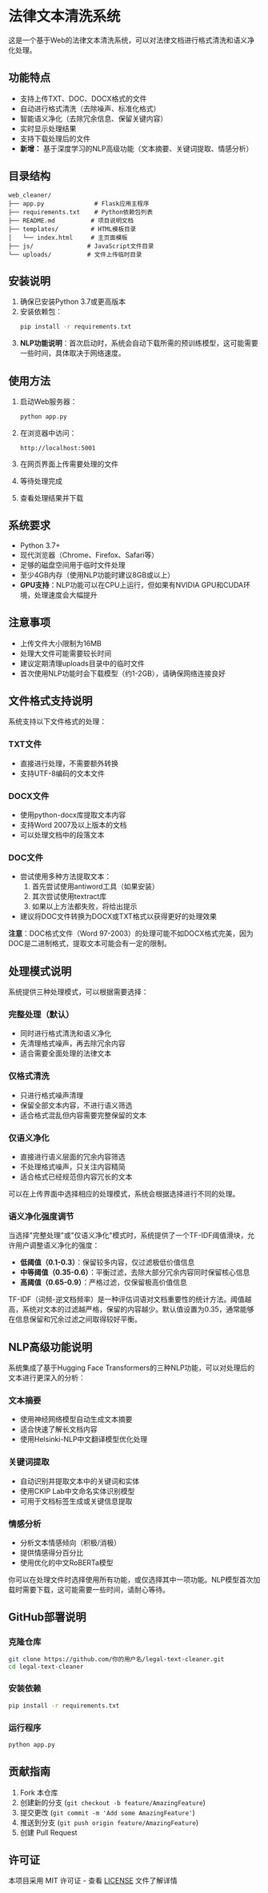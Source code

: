 # 法律文本清洗系统

这是一个基于Web的法律文本清洗系统，可以对法律文档进行格式清洗和语义净化处理。

## 功能特点

- 支持上传TXT、DOC、DOCX格式的文件
- 自动进行格式清洗（去除噪声、标准化格式）
- 智能语义净化（去除冗余信息、保留关键内容）
- 实时显示处理结果
- 支持下载处理后的文件
- **新增：** 基于深度学习的NLP高级功能（文本摘要、关键词提取、情感分析）

## 目录结构

```
web_cleaner/
├── app.py              # Flask应用主程序
├── requirements.txt    # Python依赖包列表
├── README.md          # 项目说明文档
├── templates/         # HTML模板目录
│   └── index.html     # 主页面模板
├── js/               # JavaScript文件目录
└── uploads/          # 文件上传临时目录
```

## 安装说明

1. 确保已安装Python 3.7或更高版本
2. 安装依赖包：
   ```bash
   pip install -r requirements.txt
   ```
3. **NLP功能说明**：首次启动时，系统会自动下载所需的预训练模型，这可能需要一些时间，具体取决于网络速度。

## 使用方法

1. 启动Web服务器：
   ```bash
   python app.py
   ```

2. 在浏览器中访问：
   ```
   http://localhost:5001
   ```

3. 在网页界面上传需要处理的文件
4. 等待处理完成
5. 查看处理结果并下载

## 系统要求

- Python 3.7+
- 现代浏览器（Chrome、Firefox、Safari等）
- 足够的磁盘空间用于临时文件处理
- 至少4GB内存（使用NLP功能时建议8GB或以上）
- **GPU支持**：NLP功能可以在CPU上运行，但如果有NVIDIA GPU和CUDA环境，处理速度会大幅提升

## 注意事项

- 上传文件大小限制为16MB
- 处理大文件可能需要较长时间
- 建议定期清理uploads目录中的临时文件
- 首次使用NLP功能时会下载模型（约1-2GB），请确保网络连接良好

## 文件格式支持说明

系统支持以下文件格式的处理：

### TXT文件
- 直接进行处理，不需要额外转换
- 支持UTF-8编码的文本文件

### DOCX文件
- 使用python-docx库提取文本内容
- 支持Word 2007及以上版本的文档
- 可以处理文档中的段落文本

### DOC文件
- 尝试使用多种方法提取文本：
  1. 首先尝试使用antiword工具（如果安装）
  2. 其次尝试使用textract库
  3. 如果以上方法都失败，将给出提示
- 建议将DOC文件转换为DOCX或TXT格式以获得更好的处理效果

**注意**：DOC格式文件（Word 97-2003）的处理可能不如DOCX格式完美，因为DOC是二进制格式，提取文本可能会有一定的限制。

## 处理模式说明

系统提供三种处理模式，可以根据需要选择：

### 完整处理（默认）
- 同时进行格式清洗和语义净化
- 先清理格式噪声，再去除冗余内容
- 适合需要全面处理的法律文本

### 仅格式清洗
- 只进行格式噪声清理
- 保留全部文本内容，不进行语义筛选
- 适合格式混乱但内容需要完整保留的文本

### 仅语义净化
- 直接进行语义层面的冗余内容筛选
- 不处理格式噪声，只关注内容精简
- 适合格式已经规范但内容冗长的文本

可以在上传界面中选择相应的处理模式，系统会根据选择进行不同的处理。

### 语义净化强度调节

当选择"完整处理"或"仅语义净化"模式时，系统提供了一个TF-IDF阈值滑块，允许用户调整语义净化的强度：

- **低阈值（0.1-0.3）**：保留较多内容，仅过滤极低价值信息
- **中等阈值（0.35-0.6）**：平衡过滤，去除大部分冗余内容同时保留核心信息
- **高阈值（0.65-0.9）**：严格过滤，仅保留极高价值信息

TF-IDF（词频-逆文档频率）是一种评估词语对文档重要性的统计方法。阈值越高，系统对文本的过滤越严格，保留的内容越少。默认值设置为0.35，通常能够在信息保留和冗余过滤之间取得较好平衡。

## NLP高级功能说明

系统集成了基于Hugging Face Transformers的三种NLP功能，可以对处理后的文本进行更深入的分析：

### 文本摘要
- 使用神经网络模型自动生成文本摘要
- 适合快速了解长文档内容
- 使用Helsinki-NLP中文翻译模型优化处理

### 关键词提取
- 自动识别并提取文本中的关键词和实体
- 使用CKIP Lab中文命名实体识别模型
- 可用于文档标签生成或关键信息提取

### 情感分析
- 分析文本情感倾向（积极/消极）
- 提供情感得分百分比
- 使用优化的中文RoBERTa模型

你可以在处理文件时选择使用所有功能，或仅选择其中一项功能。NLP模型首次加载时需要下载，这可能需要一些时间，请耐心等待。

## GitHub部署说明

### 克隆仓库
```bash
git clone https://github.com/你的用户名/legal-text-cleaner.git
cd legal-text-cleaner
```

### 安装依赖
```bash
pip install -r requirements.txt
```

### 运行程序
```bash
python app.py
```

## 贡献指南

1. Fork 本仓库
2. 创建新的分支 (`git checkout -b feature/AmazingFeature`)
3. 提交更改 (`git commit -m 'Add some AmazingFeature'`)
4. 推送到分支 (`git push origin feature/AmazingFeature`)
5. 创建 Pull Request

## 许可证

本项目采用 MIT 许可证 - 查看 [LICENSE](LICENSE) 文件了解详情